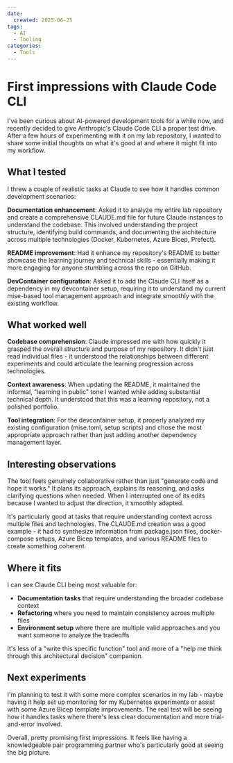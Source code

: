 ```yaml
---
date:
  created: 2025-06-25
tags:
  - AI
  - Tooling
categories:
  - Tools
---
```


# First impressions with Claude Code CLI
I've been curious about AI-powered development tools for a while now, and recently decided to give Anthropic's Claude Code CLI a proper test drive. <!-- more --> After a few hours of experimenting with it on
my lab repository, I wanted to share some initial thoughts on what it's good at and where it might fit into my workflow.

## What I tested

I threw a couple of realistic tasks at Claude to see how it handles common development scenarios:

**Documentation enhancement**: Asked it to analyze my entire lab repository and create a comprehensive CLAUDE.md file for future Claude instances to understand the codebase. This involved
understanding the project structure, identifying build commands, and documenting the architecture across multiple technologies (Docker, Kubernetes, Azure Bicep, Prefect).

**README improvement**: Had it enhance my repository's README to better showcase the learning journey and technical skills - essentially making it more engaging for anyone stumbling across the
repo on GitHub.

**DevContainer configuration**: Asked it to add the Claude CLI itself as a dependency in my devcontainer setup, requiring it to understand my current mise-based tool management approach and
integrate smoothly with the existing workflow.

## What worked well

**Codebase comprehension**: Claude impressed me with how quickly it grasped the overall structure and purpose of my repository. It didn't just read individual files - it understood the
relationships between different experiments and could articulate the learning progression across technologies.

**Context awareness**: When updating the README, it maintained the informal, "learning in public" tone I wanted while adding substantial technical depth. It understood that this was a learning
repository, not a polished portfolio.

**Tool integration**: For the devcontainer setup, it properly analyzed my existing configuration (mise.toml, setup scripts) and chose the most appropriate approach rather than just adding another
dependency management layer.

## Interesting observations

The tool feels genuinely collaborative rather than just "generate code and hope it works." It plans its approach, explains its reasoning, and asks clarifying questions when needed. When I
interrupted one of its edits because I wanted to adjust the direction, it smoothly adapted.

It's particularly good at tasks that require understanding context across multiple files and technologies. The CLAUDE.md creation was a good example - it had to synthesize information from
package.json files, docker-compose setups, Azure Bicep templates, and various README files to create something coherent.

## Where it fits

I can see Claude CLI being most valuable for:
- **Documentation tasks** that require understanding the broader codebase context
- **Refactoring** where you need to maintain consistency across multiple files
- **Environment setup** where there are multiple valid approaches and you want someone to analyze the tradeoffs

It's less of a "write this specific function" tool and more of a "help me think through this architectural decision" companion.

## Next experiments

I'm planning to test it with some more complex scenarios in my lab - maybe having it help set up monitoring for my Kubernetes experiments or assist with some Azure Bicep template improvements.
The real test will be seeing how it handles tasks where there's less clear documentation and more trial-and-error involved.

Overall, pretty promising first impressions. It feels like having a knowledgeable pair programming partner who's particularly good at seeing the big picture.
